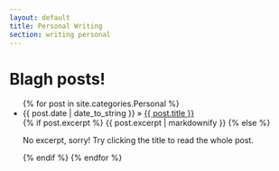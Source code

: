 ```yaml
---
layout: default
title: Personal Writing
section: writing personal
---
```

<h1>Blagh posts!</h1>
<ul class="posts">
{% for post in site.categories.Personal %}
  <li><span>{{ post.date | date_to_string }}</span> &raquo; <a href="{{ site.baseurl }}{{ post.url }}">{{ post.title }}</a></li>
  {% if post.excerpt %}
      {{ post.excerpt | markdownify }}
  {% else %}
      <p>No excerpt, sorry! Try clicking the title to read the whole post.</p>
  {% endif %}
{% endfor %}
</ul>
